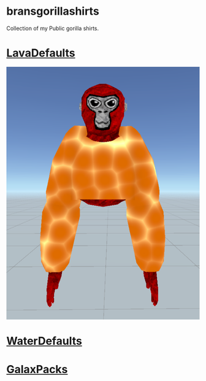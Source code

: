 # bransgorillashirts
Collection of my Public gorilla shirts.

# [LavaDefaults](lavadefaults.md)
 <img src="https://github.com/wspbran/bransgorillashirts/blob/main/lavafiles/photos/longsleeve.png" style="display: block; margin-left: auto; margin-right: auto; width=50%;">

# [WaterDefaults](waterdefaults.md)

# [GalaxPacks](galaxpacks.md)
